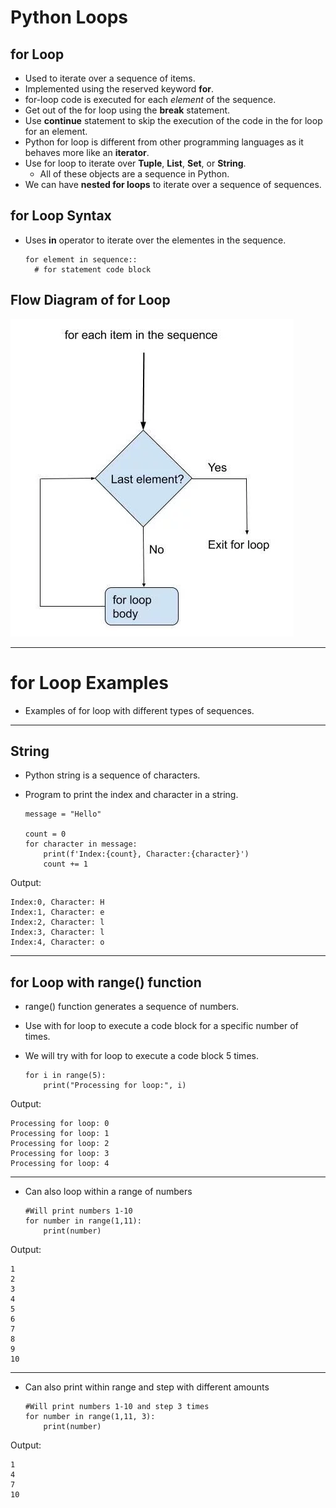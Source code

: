 # Python Loops

## for Loop

- Used to iterate over a sequence of items.
- Implemented using the reserved keyword **for**.
- for-loop code is executed for each *element* of the sequence.
- Get out of the for loop using the **break** statement.
- Use **continue** statement to skip the execution of the code in the for loop for an element.
- Python for loop is different from other programming languages as it behaves more like an **iterator**.
- Use for loop to iterate over **Tuple**, **List**, **Set**, or **String**.
  - All of these objects are a sequence in Python.
- We can have **nested for loops** to iterate over a sequence of sequences. 

## for Loop Syntax
- Uses  **in** operator to iterate over the elementes in the sequence.

      for element in sequence::
        # for statement code block
  
## Flow Diagram of for Loop
![](https://github.com/JeffLoboz/100DaysOfPython/blob/main/images/for-loop-flow-diagram.jpg)



----------------------------------------------------------------------------------------------------------------



# for Loop Examples
- Examples of for loop with different types of sequences.

----------------------------------------------------------------------------------------------------------------

## String
- Python string is a sequence of characters. 
- Program to print the index and character in a string.

      message = "Hello"

      count = 0
      for character in message:
          print(f'Index:{count}, Character:{character}')
          count += 1
    
Output: 

    Index:0, Character: H
    Index:1, Character: e
    Index:2, Character: l
    Index:3, Character: l
    Index:4, Character: o

----------------------------------------------------------------------------------------------------------------

## for Loop with range() function
- range() function generates a sequence of numbers.
- Use with for loop to execute a code block for a specific number of times.
- We will try with for loop to execute a code block 5 times. 

      for i in range(5):
          print("Processing for loop:", i)

Output:

    Processing for loop: 0
    Processing for loop: 1
    Processing for loop: 2
    Processing for loop: 3
    Processing for loop: 4

----------------------------------------------------------------------------------------------------------------

- Can also loop within a range of numbers

      #Will print numbers 1-10
      for number in range(1,11):
          print(number)

Output:

    1
    2
    3
    4
    5
    6
    7
    8
    9
    10

----------------------------------------------------------------------------------------------------------------

- Can also print within range and step with different amounts

      #Will print numbers 1-10 and step 3 times
      for number in range(1,11, 3):
          print(number)
    
Output:

    1
    4
    7
    10
